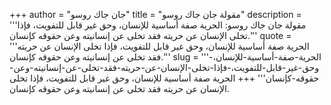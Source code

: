 +++
author = "جان جاك روسو"
title = "مقولة جان جاك روسو"
description = '''مقولة جان جاك روسو: الحرية صفة أساسية للإنسان، وحق غير قابل للتفويت، فإذا تخلى الإنسان عن حريته فقد تخلى عن إنسانيته وعن حقوقه كإنسان.'''
quote = '''الحرية صفة أساسية للإنسان، وحق غير قابل للتفويت، فإذا تخلى الإنسان عن حريته فقد تخلى عن إنسانيته وعن حقوقه كإنسان.'''
slug = '''الحرية-صفة-أساسية-للإنسان،-وحق-غير-قابل-للتفويت،-فإذا-تخلى-الإنسان-عن-حريته-فقد-تخلى-عن-إنسانيته-وعن-حقوقه-كإنسان'''
+++
الحرية صفة أساسية للإنسان، وحق غير قابل للتفويت، فإذا تخلى الإنسان عن حريته فقد تخلى عن إنسانيته وعن حقوقه كإنسان.
